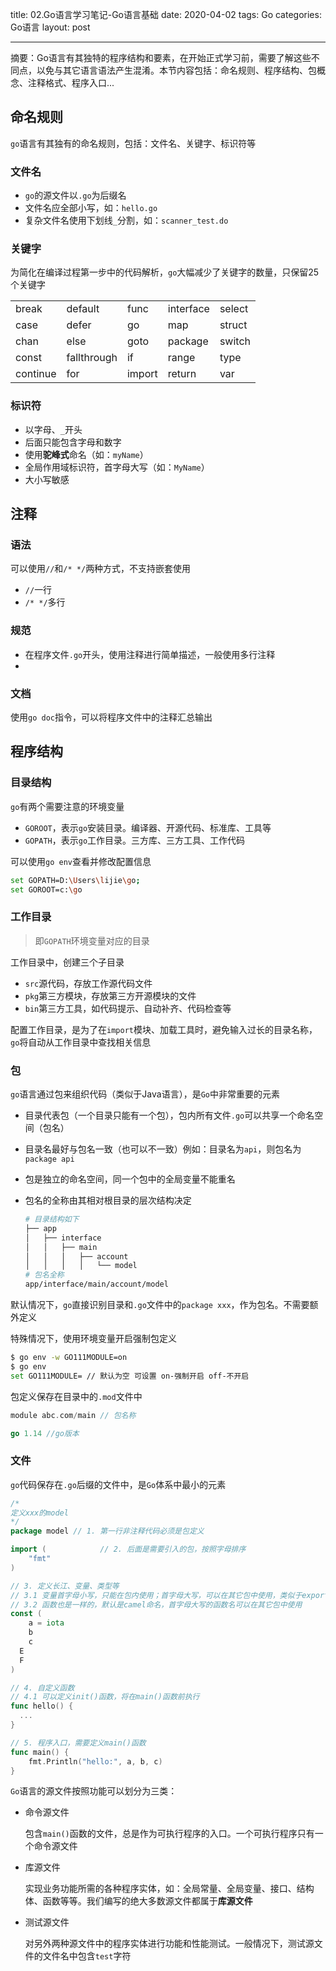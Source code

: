 title: 02.Go语言学习笔记-Go语言基础
date: 2020-04-02
tags: Go
categories: Go语言
layout: post

------

摘要：Go语言有其独特的程序结构和要素，在开始正式学习前，需要了解这些不同点，以免与其它语言语法产生混淆。本节内容包括：命名规则、程序结构、包概念、注释格式、程序入口...

<!-- more -->

## 命名规则

`go`语言有其独有的命名规则，包括：文件名、关键字、标识符等

### 文件名

- `go`的源文件以`.go`为后缀名
- 文件名应全部小写，如：`hello.go`
- 复杂文件名使用下划线`_`分割，如：`scanner_test.do`

### 关键字

为简化在编译过程第一步中的代码解析，`go`大幅减少了关键字的数量，只保留25个关键字

|          |             |        |           |        |
| -------- | ----------- | ------ | --------- | ------ |
| break    | default     | func   | interface | select |
| case     | defer       | go     | map       | struct |
| chan     | else        | goto   | package   | switch |
| const    | fallthrough | if     | range     | type   |
| continue | for         | import | return    | var    |

### 标识符

- 以字母、`_`开头
- 后面只能包含字母和数字
- 使用**驼峰式**命名（如：`myName`）
- 全局作用域标识符，首字母大写（如：`MyName`）
- 大小写敏感

## 注释

### 语法

可以使用`//`和`/* */`两种方式，不支持嵌套使用

- `//`一行
- `/* */`多行

### 规范

- 在程序文件`.go`开头，使用注释进行简单描述，一般使用多行注释
- 

### 文档

使用`go doc`指令，可以将程序文件中的注释汇总输出

## 程序结构

### 目录结构

`go`有两个需要注意的环境变量

- `GOROOT`，表示`go`安装目录。编译器、开源代码、标准库、工具等
- `GOPATH`，表示`go`工作目录。三方库、三方工具、工作代码

可以使用`go env`查看并修改配置信息

```bash
set GOPATH=D:\Users\lijie\go;
set GOROOT=c:\go
```

### 工作目录

> 即`GOPATH`环境变量对应的目录

工作目录中，创建三个子目录

- `src`源代码，存放工作源代码文件
- `pkg`第三方模块，存放第三方开源模块的文件
- `bin`第三方工具，如代码提示、自动补齐、代码检查等

配置工作目录，是为了在`import`模块、加载工具时，避免输入过长的目录名称，`go`将自动从工作目录中查找相关信息

### 包

`go`语言通过包来组织代码（类似于Java语言），是`Go`中非常重要的元素

- 目录代表包（一个目录只能有一个包），包内所有文件`.go`可以共享一个命名空间（包名）

- 目录名最好与包名一致（也可以不一致）例如：目录名为`api`，则包名为`package api`

- 包是独立的命名空间，同一个包中的全局变量不能重名

- 包名的全称由其相对根目录的层次结构决定

  ```bash
  # 目录结构如下
  ├── app
  │   ├── interface
  │   │   ├── main
  │   │   │   ├── account
  │   │   │   │   └── model
  # 包名全称
  app/interface/main/account/model
  ```

默认情况下，`go`直接识别目录和`.go`文件中的`package xxx`，作为包名。不需要额外定义

特殊情况下，使用环境变量开启强制包定义

```bash
$ go env -w GO111MODULE=on
$ go env
set GO111MODULE= // 默认为空 可设置 on-强制开启 off-不开启
```

包定义保存在目录中的`.mod`文件中

```go
module abc.com/main // 包名称

go 1.14 //go版本
```

### 文件

`go`代码保存在`.go`后缀的文件中，是`Go`体系中最小的元素

```go
/*
定义xxx的model
*/
package model // 1. 第一行非注释代码必须是包定义

import (			// 2. 后面是需要引入的包，按照字母排序	
	"fmt"
)

// 3. 定义长江、变量、类型等
// 3.1 变量首字母小写，只能在包内使用；首字母大写，可以在其它包中使用，类似于export的功能
// 3.2 函数也是一样的，默认是camel命名，首字母大写的函数名可以在其它包中使用
const (
	a = iota 
	b
	c
  E
  F
)

// 4. 自定义函数
// 4.1 可以定义init()函数，将在main()函数前执行
func hello() {
  ...
}

// 5. 程序入口，需要定义main()函数
func main() {
	fmt.Println("hello:", a, b, c)
}
```

`Go`语言的源文件按照功能可以划分为三类：

- 命令源文件

  包含`main()`函数的文件，总是作为可执行程序的入口。一个可执行程序只有一个命令源文件

- 库源文件

  实现业务功能所需的各种程序实体，如：全局常量、全局变量、接口、结构体、函数等等。我们编写的绝大多数源文件都属于**库源文件**

- 测试源文件

  对另外两种源文件中的程序实体进行功能和性能测试。一般情况下，测试源文件的文件名中包含`test`字符